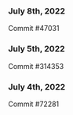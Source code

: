 ### July 8th, 2022

Commit #47031

### July 5th, 2022

Commit #314353


### July 4th, 2022

Commit #72281
